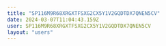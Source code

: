 ```yaml
---
title: "SP116M9R68XRGXTFSXG2CX5Y1V2GQDTDX7QNEN5CV"
date: 2024-03-07T11:04:43.159Z
user: SP116M9R68XRGXTFSXG2CX5Y1V2GQDTDX7QNEN5CV
layout: "users"
---
```

    